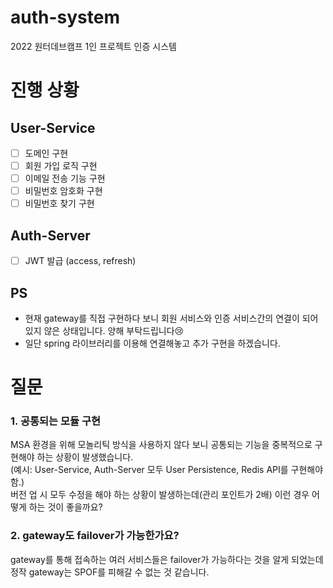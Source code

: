 # auth-system
2022 원터데브캠프 1인 프로젝트 인증 시스템

# 진행 상황
## User-Service
- [ ] 도메인 구현
- [ ] 회원 가입 로직 구현
- [ ] 이메일 전송 기능 구현
- [ ] 비밀번호 암호화 구현
- [ ] 비밀번호 찾기 구현

## Auth-Server
- [ ] JWT 발급 (access, refresh)

## PS
- 현재 gateway를 직접 구현하다 보니 회원 서비스와 인증 서비스간의 연결이 되어 있지 않은 상태입니다. 양해 부탁드립니다😢
- 일단 spring 라이브러리를 이용해 연결해놓고 추가 구현을 하겠습니다.

# 질문
### 1. 공통되는 모듈 구현
MSA 환경을 위해 모놀리틱 방식을 사용하지 않다 보니 공통되는 기능을 중복적으로 구현해야 하는 상황이 발생했습니다.  
(예시: User-Service, Auth-Server 모두 User Persistence, Redis API를 구현해야 함.)  
버전 업 시 모두 수정을 해야 하는 상황이 발생하는데(관리 포인트가 2배) 이런 경우 어떻게 하는 것이 좋을까요?

### 2. gateway도 failover가 가능한가요?
gateway를 통해 접속하는 여러 서비스들은 failover가 가능하다는 것을 알게 되었는데 정작 gateway는 SPOF를 피해갈 수 없는 것 같습니다.
